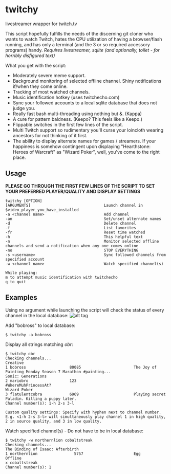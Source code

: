 # twitchy
livestreamer wrapper for twitch.tv

This script hopefully fulfills the needs of the discerning git cloner who wants to watch Twitch, hates the CPU utilization of having a browser/flash running, and 
has only a terminal (and the 3 or so required accessory programs) handy.
*Requires livestreamer, sqlite (and optionally, toilet - for horribly disfigured text)*

What you get with the script:
* Moderately severe meme support.
* Background monitoring of selected offline channel. Shiny notifications if/when they come online.
* Tracking of most watched channels.
* Music identification hotkey (uses twitchecho.com)
* Sync your followed accounts to a local sqlite database that does not judge you.
* Really fast bash multi-threading using nothing but &. (Kappa)
* A cure for pattern baldness. (Keepo? This feels like a Keepo.)
* Flippable switches in the first few lines of the script.
* Multi Twitch support so rudimentary you'll curse your loincloth wearing ancestors for not thinking of it first.
* The ability to display alternate names for games / streamers. If your happiness is somehow contingent upon displaying "Hearthstone: Heroes of Warcraft" as "Wizard Poker", well, you've come to the right place.

## Usage

**PLEASE GO THROUGH THE FIRST FEW LINES OF THE SCRIPT TO SET YOUR PREFERRED PLAYER/QUALITY AND DISPLAY SETTINGS**

    twitchy [OPTION]
    [ARGUMENTS]                                Launch channel in $video_player_you_have_installed
    -a <channel name>                          Add channel
    -an                                        Set/unset alternate names
    -d                                         Delete channel
    -f                                         List favorites
    -fr                                        Reset time watched
    -h                                         This helpful text
    -n                                         Monitor selected offline channels and send a notification when any one comes online
    -no                                        STOP EVERYTHING
    -s <username>                              Sync followed channels from specified account
    -w <channel name>                          Watch specified channel(s)
    
    While playing:
    m to attempt music identification with twitchecho
    q to quit
    
## Examples

Using no argument while launching the script will check the status of every channel in the local database:
![alt tag](https://imgur.com/cwdHy7L.png)
    
Add "bobross" to local database:

    $ twitchy -a bobross
    
Display all strings matching *obr*:

    $ twitchy obr
    Checking channels...
    Creative
    1 bobross                   80085                       The Joy of Painting Monday Season 7 Marathon #painting...
    Sonic: Generations
    2 mariobro                  123                         #WhereMuhPrincessAt?
    Wizard Poker                               
    3 flatulentcobra            6969                        Playing secret Paladin. Killing a puppy later.
    Channel number(s): 1-h 2-s 3-l

    Custom quality settings: Specify with hyphen next to channel number.
    E.g. <1-h 2-s 3-l> will simultaneously play channel 1 in high quality, 2 in source quality, and 3 in low quality.
    
Watch specified channel(s) - Do not have to be in local database:

    $ twitchy -w northernlion cobaltstreak
    Checking channels...
    The Binding of Isaac: Afterbirth
    1 northernlion                5757                      Egg
    Offline
    x cobaltstreak
    Channel number(s): 1
